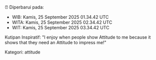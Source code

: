 ⏰ Diperbarui pada:
- WIB: Kamis, 25 September 2025 01.34.42 UTC
- WITA: Kamis, 25 September 2025 02.34.42 UTC
- WIT: Kamis, 25 September 2025 03.34.42 UTC

Kutipan Inspiratif:
"I enjoy when people show Attitude to me because it shows that they need an Attitude to impress me!"


Kategori: attitude

